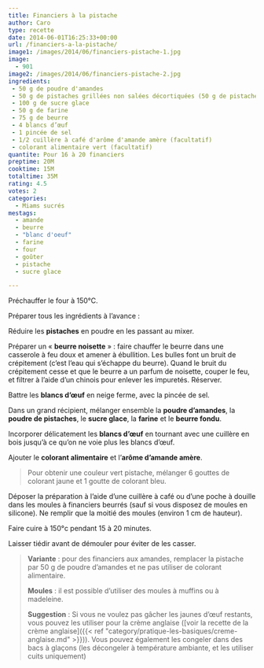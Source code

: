 ```yaml
---
title: Financiers à la pistache
author: Caro
type: recette
date: 2014-06-01T16:25:33+00:00
url: /financiers-a-la-pistache/
image1: /images/2014/06/financiers-pistache-1.jpg
image:
  - 901
image2: /images/2014/06/financiers-pistache-2.jpg
ingredients:
 - 50 g de poudre d'amandes
 - 50 g de pistaches grillées non salées décortiquées (50 g de pistaches décortiquées correspond à environ 100 g de pistaches)
 - 100 g de sucre glace
 - 50 g de farine
 - 75 g de beurre
 - 4 blancs d’œuf
 - 1 pincée de sel
 - 1/2 cuillère à café d'arôme d'amande amère (facultatif)
 - colorant alimentaire vert (facultatif)
quantite: Pour 16 à 20 financiers
preptime: 20M
cooktime: 15M
totaltime: 35M
rating: 4.5
votes: 2
categories:
  - Miams sucrés
mestags:
  - amande
  - beurre
  - "blanc d'oeuf"
  - farine
  - four
  - goûter
  - pistache
  - sucre glace

---
```

Préchauffer le four à 150°C.

Préparer tous les ingrédients à l&rsquo;avance :

Réduire les **pistaches** en poudre en les passant au mixer.

Préparer un « **beurre noisette** » : faire chauffer le beurre dans une casserole à feu doux et amener à ébullition. Les bulles font un bruit de crépitement (c&rsquo;est l&rsquo;eau qui s&rsquo;échappe du beurre). Quand le bruit du crépitement cesse et que le beurre a un parfum de noisette, couper le feu, et filtrer à l&rsquo;aide d&rsquo;un chinois pour enlever les impuretés. Réserver.

Battre les **blancs d’œuf** en neige ferme, avec la pincée de sel.

Dans un grand récipient, mélanger ensemble la **poudre d&rsquo;amandes**, la **poudre de pistaches**, le **sucre glace**, la **farine** et le **beurre fondu**.

Incorporer délicatement les **blancs d’œuf** en tournant avec une cuillère en bois jusqu&rsquo;à ce qu&rsquo;on ne voie plus les blancs d’œuf.

Ajouter le **colorant alimentaire** et l&rsquo;**arôme d&rsquo;amande amère**.

> Pour obtenir une couleur vert pistache, mélanger 6 gouttes de colorant jaune et 1 goutte de colorant bleu.

Déposer la préparation à l&rsquo;aide d&rsquo;une cuillère à café ou d&rsquo;une poche à douille dans les moules à financiers beurrés (sauf si vous disposez de moules en silicone). Ne remplir que la moitié des moules (environ 1 cm de hauteur).

Faire cuire à 150°c pendant 15 à 20 minutes.

Laisser tiédir avant de démouler pour éviter de les casser.

> **Variante** : pour des financiers aux amandes, remplacer la pistache par 50 g de poudre d&rsquo;amandes et ne pas utiliser de colorant alimentaire.
>
> **Moules** : il est possible d&rsquo;utiliser des moules à muffins ou à madeleine.
>
> **Suggestion** : Si vous ne voulez pas gâcher les jaunes d’œuf restants, vous pouvez les utiliser pour la crème anglaise ([voir la recette de la crème anglaise]({{< ref "category/pratique-les-basiques/creme-anglaise.md" >}})). Vous pouvez également les congeler dans des bacs à glaçons (les décongeler à température ambiante, et les utiliser cuits uniquement)
